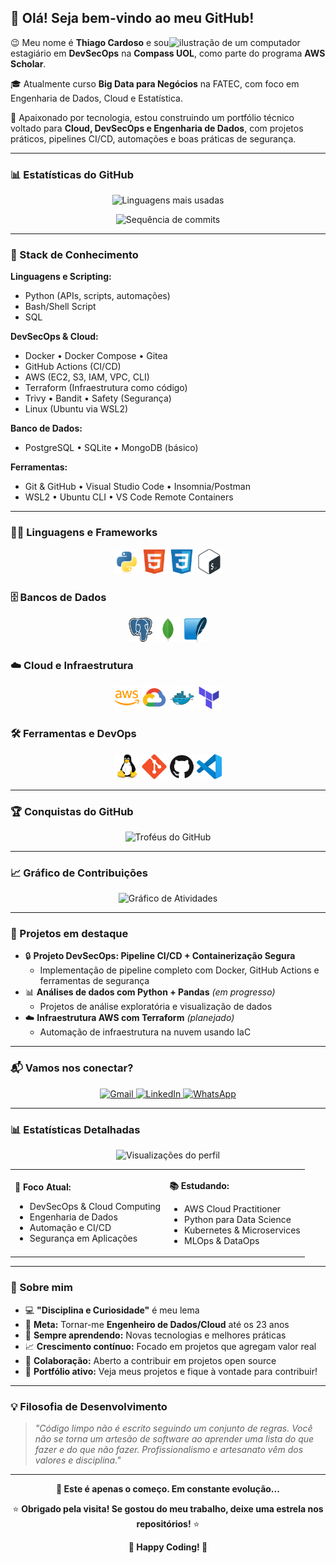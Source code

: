 ## 👋 Olá! Seja bem-vindo ao meu GitHub!

<img src="https://raw.githubusercontent.com/MicaelliMedeiros/micaellimedeiros/master/image/computer-illustration.png" alt="ilustração de um computador" width="250px" align="right">

<p align="left">
  😉 Meu nome é <strong>Thiago Cardoso</strong> e sou estagiário em <strong>DevSecOps</strong> na <strong>Compass UOL</strong>, como parte do programa <strong>AWS Scholar</strong>.
</p>

<p align="left">
  🎓 Atualmente curso <strong>Big Data para Negócios</strong> na FATEC, com foco em Engenharia de Dados, Cloud e Estatística.
</p>

<p align="left">
  🚀 Apaixonado por tecnologia, estou construindo um portfólio técnico voltado para <strong>Cloud, DevSecOps e Engenharia de Dados</strong>, com projetos práticos, pipelines CI/CD, automações e boas práticas de segurança.
</p>

---

### 📊 Estatísticas do GitHub

<div align="center">

![Linguagens mais usadas](https://github-readme-stats.vercel.app/api/top-langs/?username=Thiago-code-lab&layout=compact&langs_count=8&theme=radical&locale=pt-br)

</div>

<div align="center">
  
![Sequência de commits](https://streak-stats.demolab.com/?user=Thiago-code-lab&theme=radical&locale=pt_BR)

</div>

---

### 🧠 Stack de Conhecimento

**Linguagens e Scripting:**
- Python (APIs, scripts, automações)
- Bash/Shell Script
- SQL

**DevSecOps & Cloud:**
- Docker • Docker Compose • Gitea
- GitHub Actions (CI/CD)
- AWS (EC2, S3, IAM, VPC, CLI)
- Terraform (Infraestrutura como código)
- Trivy • Bandit • Safety (Segurança)
- Linux (Ubuntu via WSL2)

**Banco de Dados:**
- PostgreSQL • SQLite • MongoDB (básico)

**Ferramentas:**
- Git & GitHub • Visual Studio Code • Insomnia/Postman
- WSL2 • Ubuntu CLI • VS Code Remote Containers

---

### 👨‍💻 Linguagens e Frameworks
<p align="center">
  <img height="40" src="https://raw.githubusercontent.com/devicons/devicon/master/icons/python/python-original.svg" alt="Python" title="Python"/>
  <img height="40" src="https://raw.githubusercontent.com/devicons/devicon/master/icons/html5/html5-original.svg" alt="HTML5" title="HTML5"/>
  <img height="40" src="https://raw.githubusercontent.com/devicons/devicon/master/icons/css3/css3-original.svg" alt="CSS3" title="CSS3"/>
  <img height="40" src="https://raw.githubusercontent.com/devicons/devicon/master/icons/bash/bash-original.svg" alt="Bash" title="Bash/Shell"/>
</p>

### 🗄️ Bancos de Dados
<p align="center">
  <img height="40" src="https://raw.githubusercontent.com/devicons/devicon/master/icons/postgresql/postgresql-original.svg" alt="PostgreSQL" title="PostgreSQL"/>
  <img height="40" src="https://raw.githubusercontent.com/devicons/devicon/master/icons/mongodb/mongodb-original.svg" alt="MongoDB" title="MongoDB"/>
  <img height="40" src="https://raw.githubusercontent.com/devicons/devicon/master/icons/sqlite/sqlite-original.svg" alt="SQLite" title="SQLite"/>
</p>

### ☁️ Cloud e Infraestrutura
<p align="center">
  <img height="40" src="https://raw.githubusercontent.com/devicons/devicon/master/icons/amazonwebservices/amazonwebservices-plain-wordmark.svg" alt="AWS" title="Amazon Web Services"/>
  <img height="40" src="https://raw.githubusercontent.com/devicons/devicon/master/icons/googlecloud/googlecloud-original.svg" alt="Google Cloud" title="Google Cloud Platform"/>
  <img height="40" src="https://raw.githubusercontent.com/devicons/devicon/master/icons/docker/docker-original.svg" alt="Docker" title="Docker"/>
  <img height="40" src="https://raw.githubusercontent.com/devicons/devicon/master/icons/terraform/terraform-original.svg" alt="Terraform" title="Terraform"/>
</p>

### 🛠️ Ferramentas e DevOps
<p align="center">
  <img height="40" src="https://raw.githubusercontent.com/devicons/devicon/master/icons/linux/linux-original.svg" alt="Linux" title="Linux"/>
  <img height="40" src="https://raw.githubusercontent.com/devicons/devicon/master/icons/git/git-original.svg" alt="Git" title="Git"/>
  <img height="40" src="https://raw.githubusercontent.com/devicons/devicon/master/icons/github/github-original.svg" alt="GitHub" title="GitHub"/>
  <img height="40" src="https://raw.githubusercontent.com/devicons/devicon/master/icons/vscode/vscode-original.svg" alt="VS Code" title="Visual Studio Code"/>
</p>

---

### 🏆 Conquistas do GitHub

<div align="center">
  
![Troféus do GitHub](https://github-profile-trophy.vercel.app/?username=Thiago-code-lab&theme=radical&no-frame=true&no-bg=false&margin-w=4&column=7)

</div>

---

### 📈 Gráfico de Contribuições

<div align="center">
  
![Gráfico de Atividades](https://github-readme-activity-graph.vercel.app/graph?username=Thiago-code-lab&bg_color=0d1117&color=f85d7f&line=f85d7f&point=f85d7f&area=true&hide_border=true)

</div>

---

### 📂 Projetos em destaque

- 🔒 **Projeto DevSecOps: Pipeline CI/CD + Containerização Segura**
  - Implementação de pipeline completo com Docker, GitHub Actions e ferramentas de segurança
- 📊 **Análises de dados com Python + Pandas** *(em progresso)*
  - Projetos de análise exploratória e visualização de dados
- ☁️ **Infraestrutura AWS com Terraform** *(planejado)*
  - Automação de infraestrutura na nuvem usando IaC

---

### 📬 Vamos nos conectar?

<p align="center">
  <a href="mailto:analyticsdev.thiago@gmail.com" title="Gmail">
    <img src="https://img.shields.io/badge/-Gmail-FF0000?style=for-the-badge&labelColor=FF0000&logo=gmail&logoColor=white" alt="Gmail"/>
  </a>
  
  <a href="https://www.linkedin.com/in/analyticsthiagocardoso" title="LinkedIn">
    <img src="https://img.shields.io/badge/-LinkedIn-0077B5?style=for-the-badge&logo=linkedin&logoColor=white" alt="LinkedIn"/>
  </a>
  
  <a href="https://api.whatsapp.com/send?phone=5511952069862" title="WhatsApp">
    <img src="https://img.shields.io/badge/-WhatsApp-25D366?style=for-the-badge&logo=whatsapp&logoColor=white" alt="WhatsApp"/>
  </a>
</p>

---

### 📊 Estatísticas Detalhadas

<div align="center">
  
![Visualizações do perfil](https://komarev.com/ghpvc/?username=Thiago-code-lab&color=ff69b4&style=flat-square&label=Visitantes)

</div>

<table align="center">
<tr>
<td>

**🎯 Foco Atual:**
- DevSecOps & Cloud Computing
- Engenharia de Dados
- Automação e CI/CD
- Segurança em Aplicações

</td>
<td>

**📚 Estudando:**
- AWS Cloud Practitioner
- Python para Data Science
- Kubernetes & Microservices
- MLOps & DataOps

</td>
</tr>
</table>

---

### 📌 Sobre mim

- 💻 **"Disciplina e Curiosidade"** é meu lema
- 🎯 **Meta:** Tornar-me **Engenheiro de Dados/Cloud** até os 23 anos
- 🌱 **Sempre aprendendo:** Novas tecnologias e melhores práticas
- 📈 **Crescimento contínuo:** Focado em projetos que agregam valor real
- 🤝 **Colaboração:** Aberto a contribuir em projetos open source
- 📂 **Portfólio ativo:** Veja meus projetos e fique à vontade para contribuir!

---

### 💡 Filosofia de Desenvolvimento

> *"Código limpo não é escrito seguindo um conjunto de regras. Você não se torna um artesão de software ao aprender uma lista do que fazer e do que não fazer. Profissionalismo e artesanato vêm dos valores e disciplina."*

---

<div align="center">
  
  **🔐 Este é apenas o começo. Em constante evolução...**
  
  ⭐ **Obrigado pela visita! Se gostou do meu trabalho, deixe uma estrela nos repositórios!** ⭐
  
  **🚀 Happy Coding! 🚀**
  
</div>

